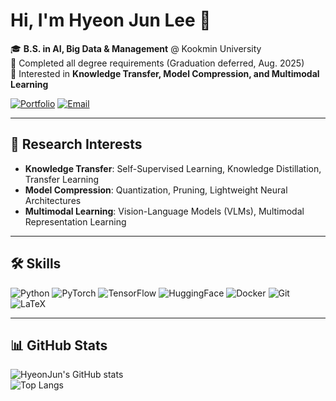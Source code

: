 # Hi, I'm Hyeon Jun Lee 👋  

🎓 **B.S. in AI, Big Data & Management** @ Kookmin University  
📍 Completed all degree requirements (Graduation deferred, Aug. 2025)  
🔬 Interested in **Knowledge Transfer, Model Compression, and Multimodal Learning**  

[![Portfolio](https://img.shields.io/badge/Portfolio-Notion-lightgrey)](https://concise-collard-0a7.notion.site/HyeonJun-Lee-23839926b62d80c8b988f73d3121526c)
[![Email](https://img.shields.io/badge/Email-lcdbsa522%40kookmin.ac.kr-red)](mailto:lcdbsa522@kookmin.ac.kr)

---

## 🔬 Research Interests
- **Knowledge Transfer**: Self-Supervised Learning, Knowledge Distillation, Transfer Learning  
- **Model Compression**: Quantization, Pruning, Lightweight Neural Architectures  
- **Multimodal Learning**: Vision-Language Models (VLMs), Multimodal Representation Learning  

---

## 🛠 Skills
![Python](https://img.shields.io/badge/Python-3776AB?logo=python&logoColor=white)
![PyTorch](https://img.shields.io/badge/PyTorch-EE4C2C?logo=pytorch&logoColor=white)
![TensorFlow](https://img.shields.io/badge/TensorFlow-FF6F00?logo=tensorflow&logoColor=white)
![HuggingFace](https://img.shields.io/badge/HuggingFace-FFD21E?logo=huggingface&logoColor=black)
![Docker](https://img.shields.io/badge/Docker-2496ED?logo=docker&logoColor=white)
![Git](https://img.shields.io/badge/Git-F05032?logo=git&logoColor=white)
![LaTeX](https://img.shields.io/badge/LaTeX-008080?logo=latex&logoColor=white)

---

## 📊 GitHub Stats
![HyeonJun's GitHub stats](https://github-readme-stats.vercel.app/api?username=Lee-Hyeon-Jun&show_icons=true&theme=default)  
![Top Langs](https://github-readme-stats.vercel.app/api/top-langs/?username=Lee-Hyeon-Jun&layout=compact)
